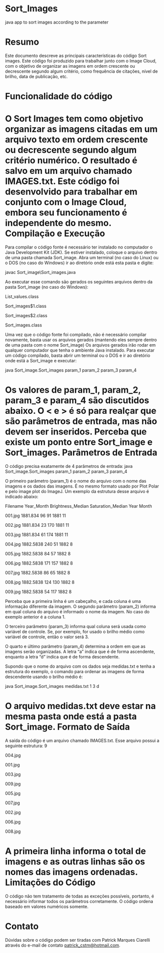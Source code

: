 Sort_Images
===========

java app to sort images according to the parameter

Resumo
===
Este documento descreve as principais características do código Sort images. Este código foi produzido para trabalhar junto com o Image Cloud, com o objetivo de organizar as imagens em ordem crescente ou decrescente segundo algum critério, como frequência de citações, nível de brilho, data de publicação, etc.

Funcionalidade do código
====
O Sort Images tem como objetivo organizar as imagens citadas em um arquivo texto em ordem crescente ou decrescente segundo algum critério numérico. O resultado é salvo em um arquivo chamado IMAGES.txt. Este código foi desenvolvido para trabalhar em conjunto com o Image Cloud, embora seu funcionamento é independente do mesmo.
Compilação e Execução
====
Para compilar o código fonte é necessário ter instalado no computador o Java Development Kit (JDK). Se estiver instalado, coloque o arquivo dentro de uma pasta chamada Sort_image. Abra um terminal (no caso do Linux) ou o DOS (no caso do Windows) ir ao diretório onde está esta pasta e digite:

javac Sort_image\Sort_images.java

Ao executar esse comando são gerados os seguintes arquivos dentro da pasta Sort_image (no caso do Windows):

List_values.class

Sort_images$1.class

Sort_images$2.class

Sort_images.class

Uma vez que o código fonte foi compilado, não é necessário compilar novamente, basta usar os arquivos gerados (mantendo eles sempre dentro de uma pasta com o nome Sort_image) Os arquivos gerados irão rodar em qualquer computador que tenha o ambiente Java instalado.
Para executar um código compilado, basta abrir um terminal ou o DOS e ir ao diretório onde está a Sort_image e executar:

java Sort_image.Sort_images param_1 param_2 param_3 param_4

Os valores de param_1, param_2, param_3 e param_4 são discutidos abaixo. O < e > é só para realçar que são parâmetros de entrada, mas não devem ser inseridos. Perceba que existe um ponto entre Sort_image e Sort_images.
Parâmetros de Entrada
==
O código precisa exatamente de 4 parâmetros de entrada:
java Sort_image.Sort_images param_1 param_2 param_3 param_4

O primeiro parâmetro (param_1) é o nome do arquivo com o nome das imagens e os dados das imagens. É no mesmo formato usado por Plot Polar e pelo image plot do ImageJ. Um exemplo da estrutura desse arquivo é indicado abaixo:

Filename    Year_Month	Brightness_Median	Saturation_Median	Year	Month

001.jpg	1881.834	96	91		1881	11	

002.jpg	1881.834	23	170		1881	11	

003.jpg	1881.834	61	174		1881	11	

004.jpg	1882.5838	240	51		1882	8	

005.jpg	1882.5838	84	57		1882	8	

006.jpg	1882.5838	171	157		1882	8	

007.jpg	1882.5838	86	65		1882	8	

008.jpg	1882.5838	124	130		1882	8

009.jpg	1882.5838	54	117		1882	8

Perceba que a primeira linha é um cabeçalho, e cada coluna é uma informação diferente da imagem.
O segundo parâmetro (param_2) informa em qual coluna do arquivo é informado o nome da imagem. No caso do exemplo anterior é a coluna 1.

O terceiro parâmetro (param_3) informa qual coluna será usada como variável de controle. Se, por exemplo, for usado o brilho médio como variável de controle, então o valor será 3.

O quarto e último parâmetro (param_4) determina a ordem em que as imagens serão organizadas. A letra “a” indica que é de forma ascendente, enquanto a letra “d” indica que é de forma descendente.

Supondo que o nome do arquivo com os dados seja medidas.txt e tenha a estrutura do exemplo, o comando para ordenar as imagens de forma descendente usando o brilho médio é:

java Sort_image.Sort_images medidas.txt 1 3 d

O arquivo medidas.txt deve estar na mesma pasta onde está a pasta Sort_image.
Formato de Saída
====
A saída do código é um arquivo chamado IMAGES.txt. Esse arquivo possui a seguinte estrutura:
9

004.jpg

001.jpg

003.jpg

009.jpg

005.jpg

007.jpg

002.jpg

006.jpg

008.jpg

A primeira linha informa o total de imagens e as outras linhas são os nomes das imagens ordenadas.
Limitações do Código
===
O código não tem tratamento de todas as exceções possíveis, portanto, é necessário informar todos os parâmetros corretamente.
O código ordena baseado em valores numéricos somente.

Contato
===
Dúvidas sobre o código podem ser tiradas com Patrick Marques Ciarelli através do e-mail de contato patrick_cstm@hotmail.com.
